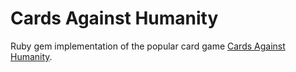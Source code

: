 # Cards Against Humanity

Ruby gem implementation of the popular card game [Cards Against Humanity](http://cardsagainsthumanity.com/).
